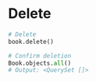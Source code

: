 # Delete

```python
# Delete
book.delete()

# Confirm deletion
Book.objects.all()
# Output: <QuerySet []>
